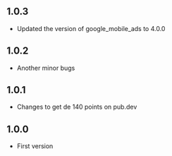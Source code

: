 ## 1.0.3
* Updated the version of google_mobile_ads to 4.0.0
## 1.0.2
* Another minor bugs
## 1.0.1
* Changes to get de 140 points on pub.dev
## 1.0.0

* First version
